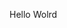 Hello Wolrd

































































































































































































































































































































































































































































































































































































































































































































































































































































































































































































































































































































































































































































































































































































































































































































































































































































































































































































































































































































































































































































































































































































































































































































































































































































































































































































































































































































































































































































































































































































































































































































































































































































































































































































































































































































































































































































































































































































































































































































































































































































































































































































































































































































































































































































































































































































































































































































































































































































































































































































































































































































































































































































































































































































































































































































































































































































